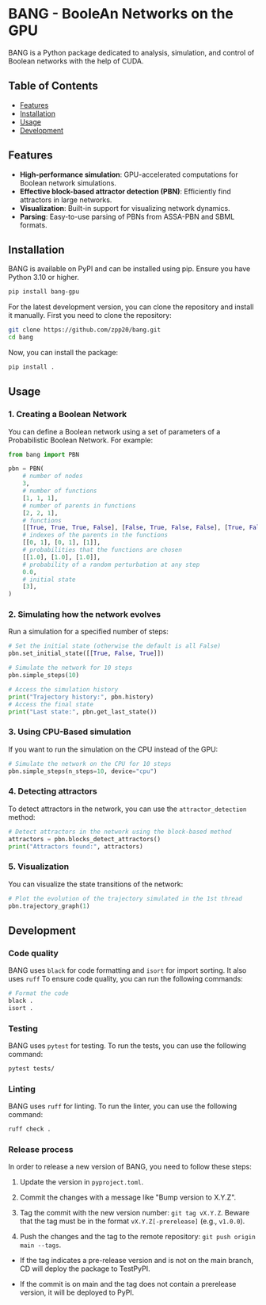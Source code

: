 # BANG - BooleAn Networks on the GPU

BANG is a Python package dedicated to analysis, simulation, and control of Boolean networks with the help of CUDA.

## Table of Contents

- [Features](#features)
- [Installation](#installation)
- [Usage](#usage)
- [Development](#development)

## Features

- **High-performance simulation**: GPU-accelerated computations for Boolean network simulations.
- **Effective block-based attractor detection (PBN)**: Efficiently find attractors in large networks.
- **Visualization**: Built-in support for visualizing network dynamics.
- **Parsing**: Easy-to-use parsing of PBNs from ASSA-PBN and SBML formats.

## Installation

BANG is available on PyPI and can be installed using pip. Ensure you have Python 3.10 or higher.

```bash
pip install bang-gpu
```

For the latest development version, you can clone the repository and install it manually. First you need to clone the repository:

```bash
git clone https://github.com/zpp20/bang.git
cd bang
```

Now, you can install the package:

```bash
pip install .
```

## Usage

### 1. Creating a Boolean Network

You can define a Boolean network using a set of parameters of a Probabilistic Boolean Network. For example:

```python
from bang import PBN

pbn = PBN(
    # number of nodes
    3, 
    # number of functions
    [1, 1, 1],
    # number of parents in functions
    [2, 2, 1], 
    # functions
    [[True, True, True, False], [False, True, False, False], [True, False]],
    # indexes of the parents in the functions
    [[0, 1], [0, 1], [1]],
    # probabilities that the functions are chosen
    [[1.0], [1.0], [1.0]],
    # probability of a random perturbation at any step
    0.0,
    # initial state
    [3],
)
```

### 2. Simulating how the network evolves

Run a simulation for a specified number of steps:

```python
# Set the initial state (otherwise the default is all False)
pbn.set_initial_state([[True, False, True]])

# Simulate the network for 10 steps
pbn.simple_steps(10)

# Access the simulation history
print("Trajectory history:", pbn.history)
# Access the final state
print("Last state:", pbn.get_last_state())
```

### 3. Using CPU-Based simulation

If you want to run the simulation on the CPU instead of the GPU:

```python
# Simulate the network on the CPU for 10 steps
pbn.simple_steps(n_steps=10, device="cpu")
```

### 4. Detecting attractors

To detect attractors in the network, you can use the `attractor_detection` method:

```python
# Detect attractors in the network using the block-based method
attractors = pbn.blocks_detect_attractors()
print("Attractors found:", attractors)
```

### 5. Visualization

You can visualize the state transitions of the network:

```python
# Plot the evolution of the trajectory simulated in the 1st thread
pbn.trajectory_graph(1)
```

## Development

### Code quality

BANG uses `black` for code formatting and `isort` for import sorting. It also uses `ruff`  To ensure code quality, you can run the following commands:

```bash
# Format the code
black .
isort .
```

### Testing

BANG uses `pytest` for testing. To run the tests, you can use the following command:

```bash
pytest tests/
```

### Linting

BANG uses `ruff` for linting. To run the linter, you can use the following command:

```bash
ruff check .
```

### Release process

In order to release a new version of BANG, you need to follow these steps:

1. Update the version in `pyproject.toml`.

2. Commit the changes with a message like "Bump version to X.Y.Z".

3. Tag the commit with the new version number: `git tag vX.Y.Z`. Beware that the tag must be in the format `vX.Y.Z[-prerelease]` (e.g., `v1.0.0`).

4. Push the changes and the tag to the remote repository: `git push origin main --tags`.

- If the tag indicates a pre-release version and is not on the main branch, CD will deploy the package to TestPyPI.

- If the commit is on main and the tag does not contain a prerelease version, it will be deployed to PyPI.
